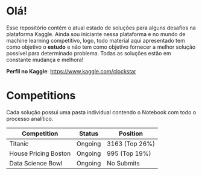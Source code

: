 # Olá!

Esse repositório contém o atual estado de soluções para alguns desafios na plataforma Kaggle. Ainda sou iniciante nessa plataforma e no mundo de machine learning competitivo, logo, todo material aqui apresentado tem como objetivo  o **estudo** e não tem como objetivo fornecer a melhor solução possível para determinado problema. Todas as soluções estão em constante mudança e melhora!

**Perfil no Kaggle**: https://www.kaggle.com/clockstar


# Competitions

Cada solução possui uma pasta individual contendo o Notebook com todo o processo analítico.

| Competition | Status | Position |
|--|--|--|
| Titanic | Ongoing | 3163 (Top 26%) |
| House Pricing Boston | Ongoing | 995 (Top 19%) |
| Data Science Bowl | Ongoing | No Submits |



